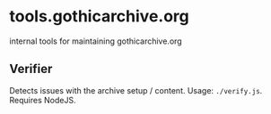 # tools.gothicarchive.org
internal tools for maintaining gothicarchive.org

## Verifier
Detects issues with the archive setup / content.
Usage: `./verify.js`.
Requires NodeJS.
